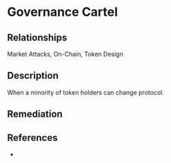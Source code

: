 # Governance Cartel


## Relationships 
Market Attacks, On-Chain, Token Design

## Description 
When a minority of token holders can change protocol.

## Remediation



## References 
- 

